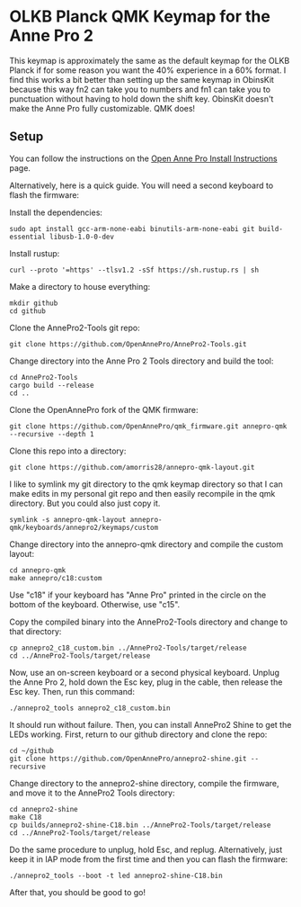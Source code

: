 # OLKB Planck QMK Keymap for the Anne Pro 2

This keymap is approximately the same as the default keymap for the OLKB Planck
if for some reason you want the 40% experience in a 60% format. I find this
works a bit better than setting up the same keymap in ObinsKit because this
way fn2 can take you to numbers and fn1 can take you to punctuation
without having to hold down the shift key. ObinsKit doesn't make the Anne Pro
fully customizable. QMK does!

## Setup

You can follow the instructions on the [Open Anne Pro Install Instructions](https://openannepro.github.io/install/) page.

Alternatively, here is a quick guide. You will need a second keyboard to flash the firmware:

Install the dependencies:
```
sudo apt install gcc-arm-none-eabi binutils-arm-none-eabi git build-essential libusb-1.0-0-dev 
```

Install rustup:
```
curl --proto '=https' --tlsv1.2 -sSf https://sh.rustup.rs | sh
```

Make a directory to house everything:
```
mkdir github
cd github
```

Clone the AnnePro2-Tools git repo:
```
git clone https://github.com/OpenAnnePro/AnnePro2-Tools.git
```

Change directory into the Anne Pro 2 Tools directory and build the tool:
```
cd AnnePro2-Tools
cargo build --release
cd ..
```

Clone the OpenAnnePro fork of the QMK firmware:
```
git clone https://github.com/OpenAnnePro/qmk_firmware.git annepro-qmk --recursive --depth 1
```

Clone this repo into a directory:
```
git clone https://github.com/amorris28/annepro-qmk-layout.git
```

I like to symlink my git directory to the qmk keymap directory so that I can
make edits in my personal git repo and then easily recompile in the qmk
directory. But you could also just copy it.
```
symlink -s annepro-qmk-layout annepro-qmk/keyboards/annepro2/keymaps/custom
```

Change directory into the annepro-qmk directory and compile the custom layout:
```
cd annepro-qmk
make annepro/c18:custom
```
Use "c18" if your keyboard has "Anne Pro" printed in the circle on the bottom of the keyboard. Otherwise, use "c15".

Copy the compiled binary into the AnnePro2-Tools directory and change to that directory:
```
cp annepro2_c18_custom.bin ../AnnePro2-Tools/target/release
cd ../AnnePro2-Tools/target/release
```

Now, use an on-screen keyboard or a second physical keyboard.
Unplug the Anne Pro 2, hold down the Esc key, plug in the cable, then release the Esc key.
Then, run this command:
```
./annepro2_tools annepro2_c18_custom.bin
```

It should run without failure. Then, you can install AnnePro2 Shine to get the LEDs working.
First, return to our github directory and clone the repo:
```
cd ~/github
git clone https://github.com/OpenAnnePro/annepro2-shine.git --recursive
```

Change directory to the annepro2-shine directory, compile the firmware,
and move it to the AnnePro2 Tools directory:
```
cd annepro2-shine
make C18
cp builds/annepro2-shine-C18.bin ../AnnePro2-Tools/target/release
cd ../AnnePro2-Tools/target/release
```

Do the same procedure to unplug, hold Esc, and replug. Alternatively, just keep
it in IAP mode from the first time and then you can flash the firmware:
```
./annepro2_tools --boot -t led annepro2-shine-C18.bin
```

After that, you should be good to go!

